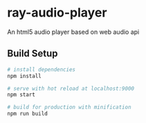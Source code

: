 # ray-audio-player
An html5 audio player based on web audio api

## Build Setup

``` bash
# install dependencies
npm install

# serve with hot reload at localhost:9000
npm start

# build for production with minification
npm run build

